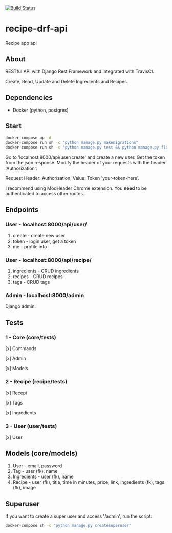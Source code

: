 [![Build Status](https://travis-ci.com/rafaelsfaria/recipe-drf-api.svg?branch=master)](https://travis-ci.com/rafaelsfaria/recipe-drf-api)
# recipe-drf-api
Recipe app api

## About
RESTful API with Django Rest Framework and integrated with TravisCI.

Create, Read, Update and Delete Ingredients and Recipes.

## Dependencies
- Docker (python, postgres)

## Start
```sh
docker-compose up -d
docker-compose run sh -c "python manage.py makemigrations"
docker-compose run sh -c "python manage.py test && python manage.py flake8"
```
Go to 'localhost:8000/api/user/create' and create a new user. Get the token from the json response.
Modify the header of your requests with the header 'Authorization':

Request Header: Authorization, Value: Token 'your-token-here'.

I recommend using ModHeader Chrome extension. You **need** to be authenticated to access other routes.

## Endpoints

### User - localhost:8000/api/user/
1. create - create new user
2. token - login user, get a token
3. me - profile info

### User - localhost:8000/api/recipe/
1. ingredients - CRUD ingredients
2. recipes - CRUD recipes
3. tags - CRUD tags

### Admin - localhost:8000/admin
Django admin.

## Tests
### 1 - Core (core/tests)
[x] Commands

[x] Admin

[x] Models

### 2 - Recipe (recipe/tests)
[x] Recepi

[x] Tags

[x] Ingredients

### 3 - User (user/tests)
[x] User

## Models (core/models)
1. User - email, password
2. Tag - user (fk), name
3. Ingredients - user (fk), name
4. Recipe - user (fk), title, time in minutes, price, link, ingredients (fk), tags (fk), image

## Superuser
If you want to create a super user and access '/admin', run the script:

```sh
docker-compose sh -c "python manage.py createsuperuser"
```
